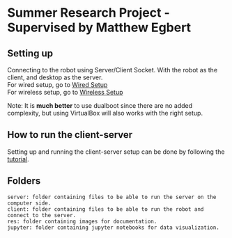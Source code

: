 # Summer Research Project - Supervised by Matthew Egbert

## Setting up
Connecting to the robot using Server/Client Socket. With the robot as the client, and desktop as the server.\
For wired setup, go to [Wired Setup](http://www.ev3dev.org/docs/tutorials/connecting-to-the-internet-via-usb/)\
For wireless setup, go to [Wireless Setup](WirelessSetup.md)

Note: It is **much better** to use dualboot since there are no added complexity, but using VirtualBox will also works with the right setup.

## How to run the client-server 
Setting up and running the client-server setup can be done by following the [tutorial](HOWTO.md).

## Folders

    server: folder containing files to be able to run the server on the computer side.
    client: folder containing files to be able to run the robot and connect to the server.
    res: folder containing images for documentation.
    jupyter: folder containing jupyter notebooks for data visualization.
